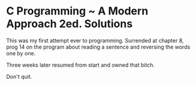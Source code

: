 # C Programming ~ A Modern Approach 2ed. Solutions

This was my first attempt ever to programming. Surrended at chapter 8, prog 14
on the program about reading a sentence and reversing the words one by one.

Three weeks later resumed from start and owned that bitch.

Don't quit.